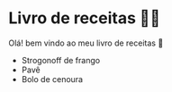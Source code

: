 # Livro de receitas :woman_cook:

Olá! bem vindo ao meu livro de receitas :wave:

- Strogonoff de frango
- Pavê
- Bolo de cenoura
